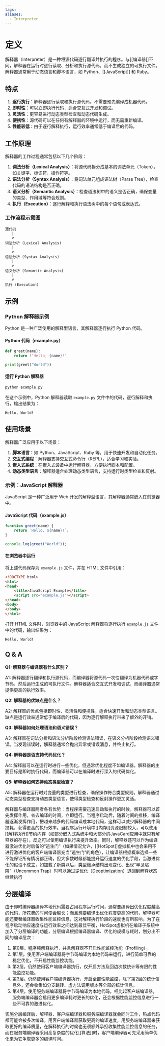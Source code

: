```yaml
---
tags: 
aliases:
  - Interpreter
---
```


# 定义

解释器（Interpreter）是一种将源代码逐行翻译并执行的程序。与[[编译器]]不同，解释器在运行时逐行读取、分析和执行源代码，而不生成独立的可执行文件。解释器通常用于动态语言和脚本语言，如 Python、[[JavaScript]] 和 Ruby。

## 特点

1. **逐行执行**：解释器逐行读取和执行源代码，不需要预先编译成机器代码。
2. **即时性**：可以立即执行代码，适合交互式开发和调试。
3. **灵活性**：更容易进行动态类型检查和动态代码生成。
4. **便携性**：源代码可以在任何有解释器的环境中运行，而无需重新编译。
5. **性能较低**：由于逐行解释执行，运行效率通常低于编译后的代码。

## 工作原理

解释器的工作过程通常包括以下几个阶段：

1. **词法分析（Lexical Analysis）**：将源代码拆分成基本的词法单元（Token），如关键字、标识符、操作符等。
2. **语法分析（Syntax Analysis）**：将词法单元组成语法树（Parse Tree），检查代码的语法结构是否正确。
3. **语义分析（Semantic Analysis）**：检查语法树中的语义是否正确，确保变量的类型、作用域等符合规则。
4. **执行（Execution）**：逐行解释和执行语法树中的每个语句或表达式。

### 工作流程示意图

```plaintext
源代码
   |
   v
词法分析 (Lexical Analysis)
   |
   v
语法分析 (Syntax Analysis)
   |
   v
语义分析 (Semantic Analysis)
   |
   v
执行 (Execution)
```

## 示例

### Python 解释器示例

Python 是一种广泛使用的解释型语言，其解释器逐行执行 Python 代码。

#### Python 代码（example.py）

```python
def greet(name):
    return f"Hello, {name}!"

print(greet("World"))
```

#### 运行 Python 解释器

```sh
python example.py
```

在这个示例中，Python 解释器读取 `example.py` 文件中的代码，逐行解释和执行，输出结果为：

```
Hello, World!
```

## 使用场景

解释器广泛应用于以下场景：

1. **脚本语言**：如 Python、JavaScript、Ruby 等，用于快速开发和自动化任务。
2. **交互式编程**：解释器支持交互式命令行（REPL），适合学习和实验。
3. **嵌入式系统**：在嵌入式设备中运行解释器，方便执行脚本和配置。
4. **动态类型语言**：解释器适合处理动态类型语言，支持运行时类型检查和反射。

### 示例：JavaScript 解释器

JavaScript 是一种广泛用于 Web 开发的解释型语言，其解释器通常嵌入在浏览器中。

#### JavaScript 代码（example.js）

```javascript
function greet(name) {
    return `Hello, ${name}!`;
}

console.log(greet("World"));
```

#### 在浏览器中运行

将上述代码保存为 `example.js` 文件，并在 HTML 文件中引用：

```html
<!DOCTYPE html>
<html>
<head>
    <title>JavaScript Example</title>
    <script src="example.js"></script>
</head>
<body>
</body>
</html>
```

打开 HTML 文件时，浏览器中的 JavaScript 解释器将逐行执行 `example.js` 文件中的代码，输出结果为：

```
Hello, World!
```

## Q & A

**Q1: 解释器与编译器有什么区别？**

A1: 解释器逐行翻译和执行源代码，而编译器将源代码一次性翻译为机器代码或字节码，然后运行生成的可执行文件。解释器适合交互式开发和调试，而编译器通常提供更高的执行效率。

**Q2: 解释器的优缺点是什么？**

A2: 解释器的优点包括即时性、灵活性和便携性，适合快速开发和动态类型语言。缺点是运行效率通常低于编译后的代码，因为逐行解释执行带来了额外的开销。

**Q3: 解释器如何处理语法和语义错误？**

A3: 解释器在词法分析和语法分析阶段检测语法错误，在语义分析阶段检测语义错误。当发现错误时，解释器通常会抛出异常或错误消息，并终止执行。

**Q4: 解释器是否支持代码优化？**

A4: 解释器可以在运行时进行一些优化，但通常优化程度不如编译器。解释器的主要目标是即时执行代码，而编译器可以在编译时进行深入的代码优化。

**Q5: 解释器如何支持动态类型检查？**

A5: 解释器在运行时对变量的类型进行检查，确保操作符合类型规则。解释器通过动态类型检查支持动态类型语言，使得类型检查和反射操作更加灵活。





解释器与编译器两者各有优势：当程序需要迅速启动和执行的时候，解释器可以首先发挥作用，省去编译的时间，立即运行。当程序启动后，随着时间的推移，编译器逐渐发挥作用，把越来越多的代码编译成本地代码，这样可以减少解释器的中间损耗，获得更高的执行效率。当程序运行环境中[[内存]]资源限制较大，可以使用[[解释执行]]节约内存（如部分嵌入式系统中和大部分的JavaCard应用中就只有解释器的存在），反之可以使用编译执行来提升效率。同时，解释器还可以作为编译器激进优化时后备的“逃生门”（如果情况允许，[[HotSpot]]虚拟机中也会采用不进行激进优化的客户端编译器充当“逃生门”的角色），让编译器根据概率选择一些不能保证所有情况都正确，但大多数时候都能提升运行速度的优化手段，当激进优化的假设不成立，如加载了新类以后，类型继承结构出现变化、出现“罕见陷阱”（Uncommon Trap）时可以通过逆优化（Deoptimization）退回到解释状态继续执行

## 分层编译

由于即时编译器编译本地代码需要占用程序运行时间，通常要编译出优化程度越高的代码，所花费的时间便会越长；而且想要编译出优化程度更高的代码，解释器可能还要替编译器收集性能监控信息，这对解释执行阶段的速度也有所影响。为了在程序启动响应速度与运行效率之间达到最佳平衡，HotSpot虚拟机在编译子系统中加入了分层编译的功能，分层编译根据编译器编译、优化的规模与耗时，划分出不同的编译层次：

1. 第0层。程序纯解释执行，并且解释器不开启性能监控功能（Profiling）。
2. 第1层。使用客户端编译器将字节码编译为本地代码来运行，进行简单可靠的稳定优化，不开启性能监控功能。
3. 第2层。仍然使用客户端编译器执行，仅开启方法及回边次数统计等有限的性能监控功能。
4. 第3层。仍然使用客户端编译器执行，开启全部性能监控，除了第2层的统计信息外，还会收集如分支跳转、虚方法调用版本等全部的统计信息。
5. 第4层。使用服务端编译器将字节码编译为本地代码，相比起客户端编译器，服务端编译器会启用更多编译耗时更长的优化，还会根据性能监控信息进行一些不可靠的激进优化。

实施分层编译后，解释器、客户端编译器和服务端编译器就会同时工作，热点代码都可能会被多次编译，用客户端编译器获取更高的编译速度，用服务端编译器来获取更好的编译质量，在解释执行的时候也无须额外承担收集性能监控信息的任务，而在服务端编译器采用高复杂度的优化[[算法]]时，客户端编译器可先采用简单优化来为它争取更多的编译时间。



